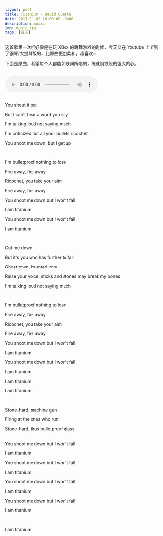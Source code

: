 ```yaml
---
layout: post
title: Titanium - David Guetta
date: 2017-11-02 16:00:00 -0400
description: music
img: music.jpg
tags: [音乐]
---
```



这首歌第一次听好像是在玩 XBox 的跳舞游戏的时候，今天又在 Youtube 上听到了钢琴/大提琴版的，比原曲更加柔和，超喜欢~

下面是原曲，希望每个人都能如歌词所唱的，练就钢铁般的强大的心。

<br>
<audio controls="controls" preload="auto">
  <source type="audio/ogg" src="/assets/music/Titanium.ogg"></source>
  <source type="audio/mp3" src="/assets/music/Titanium.mp3"></source>
</audio>

<br>You shout it out

But I can't hear a word you say

I'm talking loud not saying much

I'm criticized but all your bullets ricochet

You shoot me down, but I get up



<br>

I'm bulletproof nothing to lose

Fire away, fire away

Ricochet, you take your aim

Fire away, fire away

You shoot me down but I won't fall

I am titanium

You shoot me down but I won't fall

I am titanium



<br>

Cut me down


But it's you who has further to fall

Ghost town, haunted love

Raise your voice, sticks and stones may break my bones

I'm talking loud not saying much





<br>

I'm bulletproof nothing to lose

Fire away, fire away

Ricochet, you take your aim

Fire away, fire away

You shoot me down but I won't fall

I am titanium

You shoot me down but I won't fall

I am titanium

I am titanium

I am titanium...



<br>

Stone-hard, machine gun

Firing at the ones who run

Stone-hard, thus bulletproof glass


<br>
You shoot me down but I won't fall

 I am titanium

You shoot me down but I won't fall

 I am titanium

You shoot me down but I won't fall

 I am titanium

You shoot me down but I won't fall

 I am titanium



<br>

I am titanium